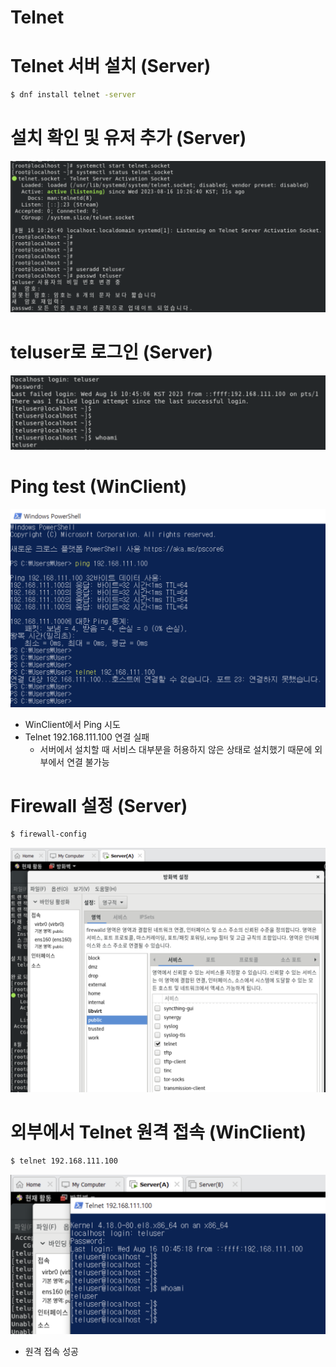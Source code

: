 # Telnet

# Telnet 서버 설치 (Server)

```bash
$ dnf install telnet -server
```

# 설치 확인 및 유저 추가 (Server)

![Screenshot 2023-08-17 at 19.04.48.png](https://github.com/seungwonbased/TIL/blob/main/Linux/assets/Screenshot_2023-08-17_at_19.04.48.png)

# teluser로 로그인 (Server)

![Screenshot 2023-08-17 at 19.05.56.png](https://github.com/seungwonbased/TIL/blob/main/Linux/assets/Screenshot_2023-08-17_at_19.05.56.png)

# Ping test (WinClient)

![Screenshot 2023-08-17 at 19.06.48.png](https://github.com/seungwonbased/TIL/blob/main/Linux/assets/Screenshot_2023-08-17_at_19.06.48.png)

- WinClient에서 Ping 시도
- Telnet 192.168.111.100 연결 실패
  - 서버에서 설치할 때 서비스 대부분을 허용하지 않은 상태로 설치했기 때문에 외부에서 연결 불가능

# Firewall 설정 (Server)

```bash
$ firewall-config
```

![Screenshot 2023-08-17 at 19.13.53.png](https://github.com/seungwonbased/TIL/blob/main/Linux/assets/Screenshot_2023-08-17_at_19.13.53.png)

# 외부에서 Telnet 원격 접속 (WinClient)

```bash
$ telnet 192.168.111.100
```

![Screenshot 2023-08-17 at 19.15.05.png](https://github.com/seungwonbased/TIL/blob/main/Linux/assets/Screenshot_2023-08-17_at_19.15.05.png)

- 원격 접속 성공
